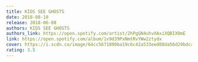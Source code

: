 ```yaml
---
title: KIDS SEE GHOSTS
date: 2018-08-10
release: 2018-06-08
authors: KIDS SEE GHOSTS
authors_link: https://open.spotify.com/artist/2hPgGN4uhvXAxiXQBIXOmE
link: https://open.spotify.com/album/1v9d39PxNmtRvYWw2ztydx
cover: https://i.scdn.co/image/64cc5671890ba19c6c42a533eed08da56d29bdca
rating: 3.5
---
```

